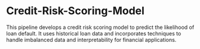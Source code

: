 # Credit-Risk-Scoring-Model
This pipeline develops a credit risk scoring model to predict the likelihood of loan default. It uses historical loan data and incorporates techniques to handle imbalanced data and interpretability for financial applications.
